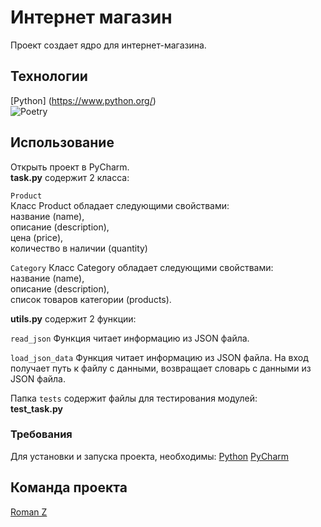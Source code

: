 # Интернет магазин

Проект создает ядро для интернет-магазина.

## Технологии
[Python] (https://www.python.org/)  
![Poetry](https://img.shields.io/badge/Poetry-%233B82F6.svg?style=for-the-badge&logo=poetry&logoColor=0B3D8D)

## Использование
Открыть проект в PyCharm.  
**task.py** содержит 2 класса:

`Product`  
Класс Product обладает следующими свойствами:  
  название (name),  
  описание (description),  
  цена (price),  
  количество в наличии (quantity)  

`Category`
Класс Category обладает следующими свойствами:  
  название (name),  
  описание (description),  
  список товаров категории (products).  

**utils.py** содержит 2 функции:

`read_json`
Функция читает информацию из JSON файла.

`load_json_data`
Функция читает информацию из JSON файла.
На вход получает путь к файлу с данными, возвращает
словарь с данными из JSON файла.

Папка `tests` содержит файлы для тестирования модулей:  
**test_task.py**

### Требования
Для установки и запуска проекта, необходимы:
[Python](https://www.python.org/)
[PyCharm](https://www.jetbrains.com/pycharm/)

## Команда проекта
[Roman Z](roman-z@inbox.ru)